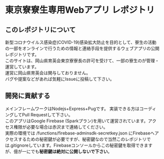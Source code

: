 # 東京寮寮生専用Webアプリ レポジトリ
## このレポジトリについて
新型コロナウイルス感染症(COVID-19)感染拡大防止を目的として、寮生の活動の一部をオンラインで行うための情報と連絡手段を提供するウェブアプリの公開レポジトリです。  
このサイトは、岡山県育英会東京寮寮長の許可を受けて、一部の寮生のが管理・運営しています。  
運営に岡山県育英会は関与しておりません。    
バグや提案などがあれば気軽にIssueに投稿して下さい。  

## 開発に貢献する
メインフレームワークはNodejs+Express+Pugです。
実装できる方はコーディングしてPull Requestして下さい。  
このアプリはGoogle Firebase (Sparkプラン)を用いて運営されています。アクセス権限が必要な場合は赤沢まで連絡してください。  
実際の環境では /functions/firebase-adminsdk-secretkey.json にFirebaseへアクセスするための秘密鍵が必要ですが、秘密鍵なので当然このレポジトリでは.gitignoreしています。Firebaseコンソールからこの秘密鍵を取得できますが、億が一にでも**秘密鍵は絶対に公開しないで下さい**。